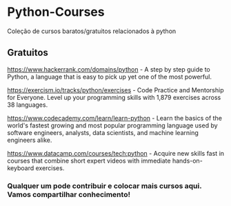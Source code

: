 # Python-Courses
Coleção de cursos baratos/gratuitos relacionados à python

## Gratuitos

https://www.hackerrank.com/domains/python - A step by step guide to Python, a language that is easy to pick up yet one of the most powerful.

https://exercism.io/tracks/python/exercises - Code Practice and Mentorship for Everyone. Level up your programming skills with 1,879 exercises across 38 languages.

https://www.codecademy.com/learn/learn-python - Learn the basics of the world's fastest growing and most popular programming language used by software engineers, analysts, data scientists, and machine learning engineers alike.

https://www.datacamp.com/courses/tech:python - Acquire new skills fast in courses that combine short expert videos with immediate hands-on-keyboard exercises.


### Qualquer um pode contribuir e colocar mais cursos aqui. Vamos compartilhar conhecimento!
